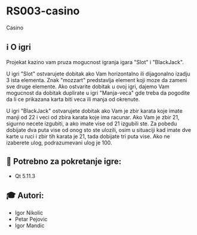 # RS003-casino
Casino

## :information_source: O igri
Projekat kazino vam pruza mogucnost igranja igara "Slot" i "BlackJack". 

U igri "Slot" ostvarujete dobitak ako Vam horizontalno ili dijagonalno izadju 3 ista elementa.
Znak "mozzart" predstavlja element koji moze da zameni sve druge elemente. Ako ostvarite dobitak
u ovoj igri, dajemo Vam mogucnost da dobitak duplirate u igri "Manja-veca" gde treba da pogodite
da li ce prikazana karta biti veca ili manja od okrenute.

U igri "BlackJack" ostvarujete dobitak ako Vam je zbir karata koje imate manji od 22 i veci od zbira karata
koje ima racunar. Ako Vam je zbir 21, sigurno necete izgubiti, a ako imate vise od 21 izgubili ste.
Za pobedu dobijate dva puta vise od onog sto ste ulozili, osim u situaciji kad imate dve karte
u ruci i zbir tih karata je 21, tada dobijate tri puta vise. Ako ne izaberete ulog, podrazumevani ulog je 100.


## :floppy_disk: Potrebno za pokretanje igre:
* Qt 5.11.3


## :mortar_board: Autori:
* Igor Nikolic
* Petar Pejovic
* Igor Mandic
